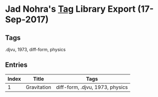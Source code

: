 # Jad Nohra's [Tag](https://github.com/jadnohra/tag) Library Export (17-Sep-2017)
## Tags 
 .djvu, 1973, diff-form, physics

## Entries 
 Index | Title | Tags
--- | --- | ---
1 | Gravitation | diff-form, .djvu, 1973, physics
